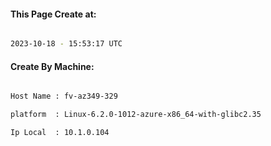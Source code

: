 
   
#### This Page Create at:

```bash

2023-10-18 - 15:53:17 UTC

```

#### Create By Machine:

```bash

Host Name : fv-az349-329

platform  : Linux-6.2.0-1012-azure-x86_64-with-glibc2.35

Ip Local  : 10.1.0.104

```

